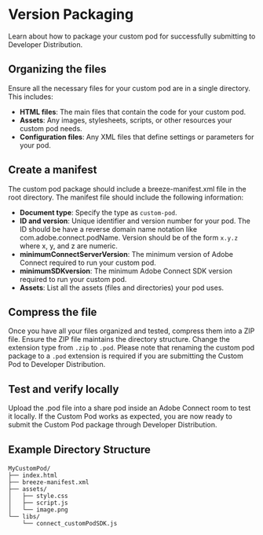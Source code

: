 # Version Packaging

Learn about how to package your custom pod for successfully submitting to Developer Distribution. 

## Organizing the files

Ensure all the necessary files for your custom pod are in a single directory. This includes:
- **HTML files**: The main files that contain the code for your custom pod.
- **Assets**: Any images, stylesheets, scripts, or other resources your custom pod needs.
- **Configuration files**: Any XML files that define settings or parameters for your pod.

## Create a manifest

The custom pod package should include a breeze-manifest.xml file in the root directory. The manifest file should include the following information: 

- **Document type**: Specify the type as `custom-pod`.
- **ID and version**: Unique identifier and version number for your pod. The ID should be have a reverse domain name notation like com.adobe.connect.podName. Version should be of the form `x.y.z` where x, y, and z are numeric.  
- **minimumConnectServerVersion**: The minimum version of Adobe Connect required to run your custom pod.
- **minimumSDKversion**: The minimum Adobe Connect SDK version required to run your custom pod.   
- **Assets**: List all the assets (files and directories) your pod uses.

## Compress the file

Once you have all your files organized and tested, compress them into a ZIP file. Ensure the ZIP file maintains the directory structure. Change the extension type from `.zip` to `.pod`. Please note that renaming the custom pod package to a `.pod` extension is required if you are submitting the Custom Pod to Developer Distribution. 

## Test and verify locally

Upload the .pod file into a share pod inside an Adobe Connect room to test it locally. If the Custom Pod works as expected, you are now ready to submit the Custom Pod package through Developer Distribution. 
   
## Example Directory Structure
<CodeBlock slots="heading, code" languages="JavaScript"/>

####   
```
MyCustomPod/
├── index.html
├── breeze-manifest.xml
├── assets/
│   ├── style.css
│   ├── script.js
│   └── image.png
└── libs/
    └── connect_customPodSDK.js
```
